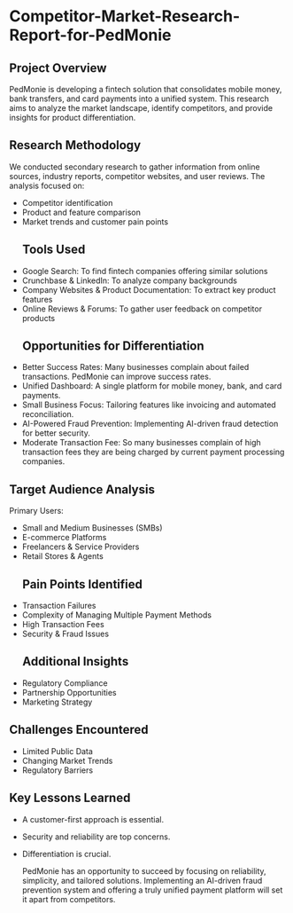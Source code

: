 # Competitor-Market-Research-Report-for-PedMonie
## Project Overview
PedMonie is developing a fintech solution that consolidates mobile money, bank transfers, and card
payments into a unified system. This research aims to analyze the market landscape, identify
competitors, and provide insights for product differentiation.
## Research Methodology
We conducted secondary research to gather information from online sources, industry reports,
competitor websites, and user reviews. The analysis focused on:
- Competitor identification
- Product and feature comparison
- Market trends and customer pain points
  ## Tools Used
- Google Search: To find fintech companies offering similar solutions
- Crunchbase & LinkedIn: To analyze company backgrounds 
- Company Websites & Product Documentation: To extract key product features
- Online Reviews & Forums: To gather user feedback on competitor products
  ## Opportunities for Differentiation
- Better Success Rates: Many businesses complain about failed transactions. PedMonie can
improve success rates.
- Unified Dashboard: A single platform for mobile money, bank, and card payments.
- Small Business Focus: Tailoring features like invoicing and automated reconciliation.
- AI-Powered Fraud Prevention: Implementing AI-driven fraud detection for better security.
- Moderate Transaction Fee: So many businesses complain of high transaction fees they are being charged by current payment processing companies.
 ## Target Audience Analysis
 Primary Users:
- Small and Medium Businesses (SMBs)
- E-commerce Platforms
- Freelancers & Service Providers
- Retail Stores & Agents
  ## Pain Points Identified
- Transaction Failures
- Complexity of Managing Multiple Payment Methods
- High Transaction Fees
- Security & Fraud Issues
  ## Additional Insights
- Regulatory Compliance
- Partnership Opportunities
- Marketing Strategy
## Challenges Encountered
- Limited Public Data
- Changing Market Trends
- Regulatory Barriers
## Key Lessons Learned
- A customer-first approach is essential.
- Security and reliability are top concerns.
- Differentiation is crucial.

  PedMonie has an opportunity to succeed by focusing on reliability, simplicity, and tailored solutions.
Implementing an AI-driven fraud prevention system and offering a truly unified payment platform will
set it apart from competitors.











 
